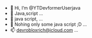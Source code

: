 - 👋 Hi, I’m @YTDevformerUserjava
- 👀 Java,script  ...
- 🌱 java script, ...
- 💞️ Nohing only some java script ;D ...
- 📫 devrobloxrich@icloud.com ...

<!---
YTDevformerUserjava/YTDevformerUserjava is a ✨ special ✨ repository because its `README.md` (this file) appears on your GitHub profile.
You can click the Preview link to take a look at your changes.
--->
